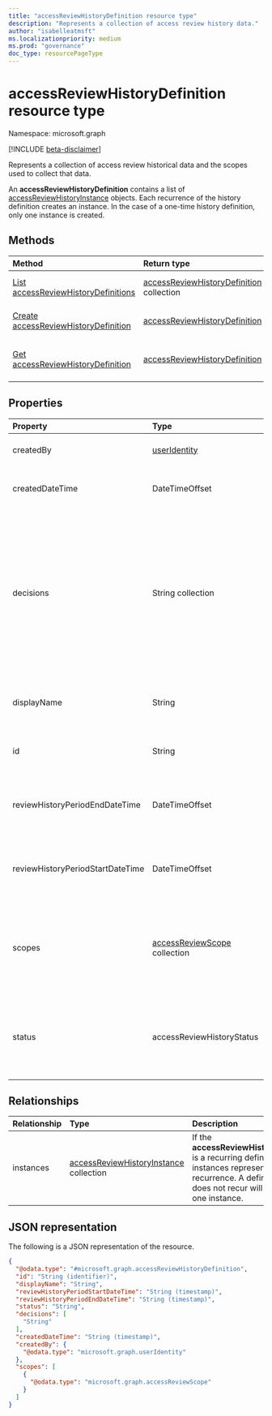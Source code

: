 ```yaml
---
title: "accessReviewHistoryDefinition resource type"
description: "Represents a collection of access review history data."
author: "isabelleatmsft"
ms.localizationpriority: medium
ms.prod: "governance"
doc_type: resourcePageType
---
```


# accessReviewHistoryDefinition resource type

Namespace: microsoft.graph

[!INCLUDE [beta-disclaimer](../../includes/beta-disclaimer.md)]

Represents a collection of access review historical data and the scopes used to collect that data.

An **accessReviewHistoryDefinition** contains a list of [accessReviewHistoryInstance](accessReviewHistoryInstance.md) objects. Each recurrence of the history definition creates an instance. In the case of a one-time history definition, only one instance is created.

## Methods

|Method|Return type|Description|
|:---|:---|:---|
|[List accessReviewHistoryDefinitions](../api/accessreviewset-list-historydefinitions.md)|[accessReviewHistoryDefinition](accessreviewhistorydefinition.md) collection|Get a list of the [accessReviewHistoryDefinition](accessreviewhistorydefinition.md) objects and their properties.|
|[Create accessReviewHistoryDefinition](../api/accessreviewset-post-historydefinitions.md)|[accessReviewHistoryDefinition](accessreviewhistorydefinition.md)|Create a new [accessReviewHistoryDefinition](accessreviewhistorydefinition.md) object.|
|[Get accessReviewHistoryDefinition](../api/accessreviewhistorydefinition-get.md)|[accessReviewHistoryDefinition](accessreviewhistorydefinition.md)|Read the properties and relationships of an [accessReviewHistoryDefinition](accessreviewhistorydefinition.md) object.|

## Properties

|Property|Type|Description|
|:---|:---|:---|
|createdBy|[userIdentity](useridentity.md)| User who created this review history definition. |
|createdDateTime|DateTimeOffset|Timestamp when the access review definition was created.|
|decisions|String collection|Determines which review decisions will be included in the fetched review history data if specified. Optional on create. All decisions will be included by default if no decisions are provided on create. Possible values are: `approve`, `deny`, `dontKnow`, `notReviewed`, and `notNotified`.|
|displayName|String|Name for the access review history data collection. Required.|
|id|String|The assigned unique identifier of an access review history definition.|
|reviewHistoryPeriodEndDateTime|DateTimeOffset| A timestamp. Reviews ending on or before this date will be included in the fetched history data. |
|reviewHistoryPeriodStartDateTime|DateTimeOffset|A timestamp. Reviews starting on or before this date will be included in the fetched history data. |
|scopes|[accessReviewScope](accessreviewscope.md) collection|Used to scope what reviews are included in the fetched history data. Fetches reviews whose scope matches with this provided scope. Required.|
|status| accessReviewHistoryStatus|Represents the status of the review history data collection. The possible values are: `done`, `inProgress`, `error`, `requested`, `unknownFutureValue`.|

## Relationships

|Relationship|Type|Description|
|:---|:---|:---|
|instances|[accessReviewHistoryInstance](accessreviewhistoryinstance.md) collection| If the **accessReviewHistoryDefinition** is a recurring definition, instances represent each recurrence. A definition that does not recur will have exactly one instance.|

## JSON representation

The following is a JSON representation of the resource.
<!-- {
  "blockType": "resource",
  "keyProperty": "id",
  "@odata.type": "microsoft.graph.accessReviewHistoryDefinition",
  "baseType": "microsoft.graph.entity",
  "openType": false
}
-->

``` json
{
  "@odata.type": "#microsoft.graph.accessReviewHistoryDefinition",
  "id": "String (identifier)",
  "displayName": "String",
  "reviewHistoryPeriodStartDateTime": "String (timestamp)",
  "reviewHistoryPeriodEndDateTime": "String (timestamp)",
  "status": "String",
  "decisions": [
    "String"
  ],
  "createdDateTime": "String (timestamp)",
  "createdBy": {
    "@odata.type": "microsoft.graph.userIdentity"
  },
  "scopes": [
    {
      "@odata.type": "microsoft.graph.accessReviewScope"
    }
  ]
}
```
